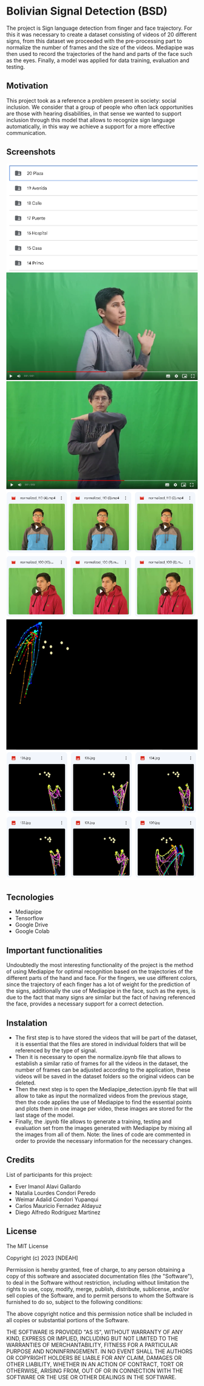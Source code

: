 # Bolivian Signal Detection (BSD)
The project is Sign language detection from finger and face trajectory. For this it was necessary to create a dataset consisting of videos of 20 different signs, from this dataset we proceeded with the pre-processing part to normalize the number of frames and the size of the videos.  Mediapipe was then used to record the trajectories of the hand and parts of the face such as the eyes. Finally, a model was applied for data training, evaluation and testing.

## Motivation
This project took as a reference a problem present in society: social inclusion. We consider that a group of people who often lack opportunities are those with hearing disabilities, in that sense we wanted to support inclusion through this model that allows to recognize sign language automatically, in this way we achieve a support for a more effective communication.

## Screenshots

![Video first](Preview3.png)
![Video first](Preview1.png)
![Video first](Preview2.png)
![Video first](Preview6.png)
![Video first](Preview5.png)
![Video first](Preview4.png)


## Tecnologies
- Mediapipe
- Tensorflow 
- Google Drive
- Google Colab

## Important functionalities
Undoubtedly the most interesting functionality of the project is the method of using Mediapipe for optimal recognition based on the trajectories of the different parts of the hand and face. For the fingers, we use different colors, since the trajectory of each finger has a lot of weight for the prediction of the signs, additionally the use of Mediapipe in the face, such as the eyes, is due to the fact that many signs are similar but the fact of having referenced the face, provides a necessary support for a correct detection.

## Instalation
- The first step is to have stored the videos that will be part of the dataset, it is essential that the files are stored in individual folders that will be referenced by the type of signal.
- Then it is necessary to open the normalize.ipynb file that allows to establish a similar ratio of frames for all the videos in the dataset, the number of frames can be adjusted according to the application, these videos will be saved in the dataset folders so the original videos can be deleted.
- Then the next step is to open the Mediapipe_detection.ipynb file that will allow to take as input the normalized videos from the previous stage, then the code applies the use of Mediapipe to find the essential points and plots them in one image per video, these images are stored for the last stage of the model.
- Finally, the .ipynb file allows to generate a training, testing and evaluation set from the images generated with Mediapipe by mixing all the images from all of them. Note: the lines of code are commented in order to provide the necessary information for the necessary changes.

## Credits
List of participants for this project:
- Ever Imanol Alavi Gallardo
- Natalia Lourdes Condori Peredo
- Weimar Adalid Condori Yupanqui
- Carlos Mauricio Fernadez Aldayuz
- Diego Alfredo Rodríguez Martinez

## License

The MIT License

Copyright (c) 2023 [NDEAH]

Permission is hereby granted, free of charge, to any person obtaining a copy
of this software and associated documentation files (the "Software"), to deal
in the Software without restriction, including without limitation the rights
to use, copy, modify, merge, publish, distribute, sublicense, and/or sell
copies of the Software, and to permit persons to whom the Software is
furnished to do so, subject to the following conditions:

The above copyright notice and this permission notice shall be included in
all copies or substantial portions of the Software.

THE SOFTWARE IS PROVIDED "AS IS", WITHOUT WARRANTY OF ANY KIND, EXPRESS OR
IMPLIED, INCLUDING BUT NOT LIMITED TO THE WARRANTIES OF MERCHANTABILITY,
FITNESS FOR A PARTICULAR PURPOSE AND NONINFRINGEMENT. IN NO EVENT SHALL THE
AUTHORS OR COPYRIGHT HOLDERS BE LIABLE FOR ANY CLAIM, DAMAGES OR OTHER
LIABILITY, WHETHER IN AN ACTION OF CONTRACT, TORT OR OTHERWISE, ARISING FROM,
OUT OF OR IN CONNECTION WITH THE SOFTWARE OR THE USE OR OTHER DEALINGS IN
THE SOFTWARE.
